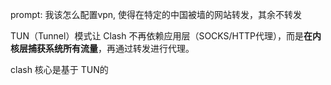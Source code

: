 prompt: 我该怎么配置vpn, 使得在特定的中国被墙的网站转发，其余不转发

TUN（Tunnel）模式让 Clash 不再依赖应用层（SOCKS/HTTP代理），而是**在内核层捕获系统所有流量**，再通过转发进行代理。

clash 核心是基于 TUN的

### 


